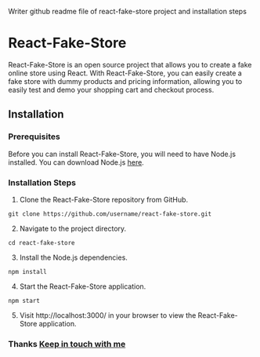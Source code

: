 Writer github readme file of react-fake-store project and installation steps

# React-Fake-Store

React-Fake-Store is an open source project that allows you to create a fake online store using React. With React-Fake-Store, you can easily create a fake store with dummy products and pricing information, allowing you to easily test and demo your shopping cart and checkout process.

## Installation

### Prerequisites

Before you can install React-Fake-Store, you will need to have Node.js installed. You can download Node.js [here](https://nodejs.org/en/).

### Installation Steps

1. Clone the React-Fake-Store repository from GitHub.

```
git clone https://github.com/username/react-fake-store.git
```

2. Navigate to the project directory.

```
cd react-fake-store
```

3. Install the Node.js dependencies.

```
npm install
```

4. Start the React-Fake-Store application.

```
npm start
```

5. Visit http://localhost:3000/ in your browser to view the React-Fake-Store application.

### Thanks [Keep in touch with me](https://www.linkedin.com/in/shakiraliswe/)
